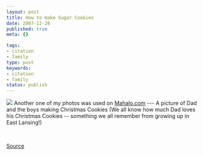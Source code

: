 ```yaml
---
layout: post
title: How to make Sugar Cookies
date: 2007-12-28
published: true
meta: {}

tags:
- citation
- family
type: post
keywords:
- citation
- family
status: publish
---
```



[![](http://media.eick.us/2011/05/2126501607_d290a6ffdb_o.gif)](http://www.mahalo.com/How_to_Make_Sugar_Cookies) Another one of my photos was used on [Mahalo.com](http://www.mahalo.com) --- A picture of Dad and the boys making Christmas Cookies (We all know how much Dad loves his Christmas Cookies -- something we all remember from growing up in East Lansing!)



 



[Source](http://www.mahalo.com/How_to_Make_Sugar_Cookies)

